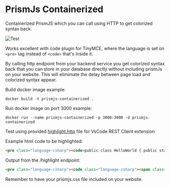 # PrismJs Containerized
Containerized PrismJS which you can call using HTTP to get colorized syntax back.

![Test](https://github.com/sikora507/PrismJsContainerized/actions/workflows/test.yaml/badge.svg)

Works excellent with code plugin for TinyMCE, where the language is set on `<pre>` tag instead of `<code>` that's inside it.

By calling http endpoint from your backend service you get colorized syntax back that you can store in your database directly without including prismJs on your website. This will elimimate the delay between page load and colorized syntax appear.

Build docker image example:
```
docker build -t prismjs-containerized .
```

Run docker image on port 3000 example:
```
docker run --name prismjs-containerized -p 3000:3000 -d prismjs-containerized
```

Test using provided [highlight.http](./highlight.http) file for VsCode REST Client extension

Example html code to be highlighted:
```html
<pre class="language-csharp"><code>public class HelloWorld { public static void Main() { System.Console.WriteLine("Hello, World!"); } }</code></pre>
```
Output from the /highlight endpoint:
```html
<pre class="language-csharp"><code class="language-csharp"><span class="token keyword">public</span> <span class="token keyword">class</span> <span class="token class-name">HelloWorld</span> <span class="token punctuation">{</span> <span class="token keyword">public</span> <span class="token keyword">static</span> <span class="token return-type class-name"><span class="token keyword">void</span></span> <span class="token function">Main</span><span class="token punctuation">(</span><span class="token punctuation">)</span> <span class="token punctuation">{</span> System<span class="token punctuation">.</span>Console<span class="token punctuation">.</span><span class="token function">WriteLine</span><span class="token punctuation">(</span><span class="token string">"Hello, World!"</span><span class="token punctuation">)</span><span class="token punctuation">;</span> <span class="token punctuation">}</span> <span class="token punctuation">}</span></code></pre>
```

Remember to have your prismjs.css file included on your website.